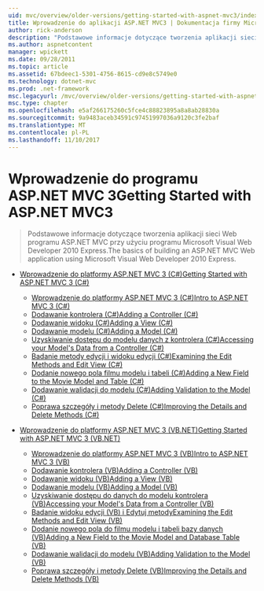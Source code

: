 ```yaml
---
uid: mvc/overview/older-versions/getting-started-with-aspnet-mvc3/index
title: Wprowadzenie do aplikacji ASP.NET MVC3 | Dokumentacja firmy Microsoft
author: rick-anderson
description: "Podstawowe informacje dotyczące tworzenia aplikacji sieci Web programu ASP.NET MVC przy użyciu programu Microsoft Visual Web Developer 2010 Express."
ms.author: aspnetcontent
manager: wpickett
ms.date: 09/28/2011
ms.topic: article
ms.assetid: 67bdeec1-5301-4756-8615-cd9e8c5749e0
ms.technology: dotnet-mvc
ms.prod: .net-framework
msc.legacyurl: /mvc/overview/older-versions/getting-started-with-aspnet-mvc3
msc.type: chapter
ms.openlocfilehash: e5af266175260c5fce4c88823895a8a8ab28830a
ms.sourcegitcommit: 9a9483aceb34591c97451997036a9120c3fe2baf
ms.translationtype: MT
ms.contentlocale: pl-PL
ms.lasthandoff: 11/10/2017
---
```

<a name="getting-started-with-aspnet-mvc3"></a><span data-ttu-id="65caf-103">Wprowadzenie do programu ASP.NET MVC 3</span><span class="sxs-lookup"><span data-stu-id="65caf-103">Getting Started with ASP.NET MVC3</span></span>
====================
> <span data-ttu-id="65caf-104">Podstawowe informacje dotyczące tworzenia aplikacji sieci Web programu ASP.NET MVC przy użyciu programu Microsoft Visual Web Developer 2010 Express.</span><span class="sxs-lookup"><span data-stu-id="65caf-104">The basics of building an ASP.NET MVC Web application using Microsoft Visual Web Developer 2010 Express.</span></span>


- [<span data-ttu-id="65caf-105">Wprowadzenie do platformy ASP.NET MVC 3 (C#)</span><span class="sxs-lookup"><span data-stu-id="65caf-105">Getting Started with ASP.NET MVC 3 (C#)</span></span>](cs/index.md)

    - [<span data-ttu-id="65caf-106">Wprowadzenie do platformy ASP.NET MVC 3 (C#)</span><span class="sxs-lookup"><span data-stu-id="65caf-106">Intro to ASP.NET MVC 3 (C#)</span></span>](cs/intro-to-aspnet-mvc-3.md)
    - [<span data-ttu-id="65caf-107">Dodawanie kontrolera (C#)</span><span class="sxs-lookup"><span data-stu-id="65caf-107">Adding a Controller (C#)</span></span>](cs/adding-a-controller.md)
    - [<span data-ttu-id="65caf-108">Dodawanie widoku (C#)</span><span class="sxs-lookup"><span data-stu-id="65caf-108">Adding a View (C#)</span></span>](cs/adding-a-view.md)
    - [<span data-ttu-id="65caf-109">Dodawanie modelu (C#)</span><span class="sxs-lookup"><span data-stu-id="65caf-109">Adding a Model (C#)</span></span>](cs/adding-a-model.md)
    - [<span data-ttu-id="65caf-110">Uzyskiwanie dostępu do modelu danych z kontrolera (C#)</span><span class="sxs-lookup"><span data-stu-id="65caf-110">Accessing your Model's Data from a Controller (C#)</span></span>](cs/accessing-your-models-data-from-a-controller.md)
    - [<span data-ttu-id="65caf-111">Badanie metody edycji i widoku edycji (C#)</span><span class="sxs-lookup"><span data-stu-id="65caf-111">Examining the Edit Methods and Edit View (C#)</span></span>](cs/examining-the-edit-methods-and-edit-view.md)
    - [<span data-ttu-id="65caf-112">Dodanie nowego pola filmu modelu i tabeli (C#)</span><span class="sxs-lookup"><span data-stu-id="65caf-112">Adding a New Field to the Movie Model and Table (C#)</span></span>](cs/adding-a-new-field.md)
    - [<span data-ttu-id="65caf-113">Dodawanie walidacji do modelu (C#)</span><span class="sxs-lookup"><span data-stu-id="65caf-113">Adding Validation to the Model (C#)</span></span>](cs/adding-validation-to-the-model.md)
    - [<span data-ttu-id="65caf-114">Poprawa szczegóły i metody Delete (C#)</span><span class="sxs-lookup"><span data-stu-id="65caf-114">Improving the Details and Delete Methods (C#)</span></span>](cs/improving-the-details-and-delete-methods.md)
- [<span data-ttu-id="65caf-115">Wprowadzenie do platformy ASP.NET MVC 3 (VB.NET)</span><span class="sxs-lookup"><span data-stu-id="65caf-115">Getting Started with ASP.NET MVC 3 (VB.NET)</span></span>](vb/index.md)

    - [<span data-ttu-id="65caf-116">Wprowadzenie do platformy ASP.NET MVC 3 (VB)</span><span class="sxs-lookup"><span data-stu-id="65caf-116">Intro to ASP.NET MVC 3 (VB)</span></span>](vb/intro-to-aspnet-mvc-3.md)
    - [<span data-ttu-id="65caf-117">Dodawanie kontrolera (VB)</span><span class="sxs-lookup"><span data-stu-id="65caf-117">Adding a Controller (VB)</span></span>](vb/adding-a-controller.md)
    - [<span data-ttu-id="65caf-118">Dodawanie widoku (VB)</span><span class="sxs-lookup"><span data-stu-id="65caf-118">Adding a View (VB)</span></span>](vb/adding-a-view.md)
    - [<span data-ttu-id="65caf-119">Dodawanie modelu (VB)</span><span class="sxs-lookup"><span data-stu-id="65caf-119">Adding a Model (VB)</span></span>](vb/adding-a-model.md)
    - [<span data-ttu-id="65caf-120">Uzyskiwanie dostępu do danych do modelu kontrolera (VB)</span><span class="sxs-lookup"><span data-stu-id="65caf-120">Accessing your Model's Data from a Controller (VB)</span></span>](vb/accessing-your-models-data-from-a-controller.md)
    - [<span data-ttu-id="65caf-121">Badanie widoku edycji (VB) i Edytuj metody</span><span class="sxs-lookup"><span data-stu-id="65caf-121">Examining the Edit Methods and Edit View (VB)</span></span>](vb/examining-the-edit-methods-and-edit-view.md)
    - [<span data-ttu-id="65caf-122">Dodanie nowego pola do filmu modelu i tabeli bazy danych (VB)</span><span class="sxs-lookup"><span data-stu-id="65caf-122">Adding a New Field to the Movie Model and Database Table (VB)</span></span>](vb/adding-a-new-field.md)
    - [<span data-ttu-id="65caf-123">Dodawanie walidacji do modelu (VB)</span><span class="sxs-lookup"><span data-stu-id="65caf-123">Adding Validation to the Model (VB)</span></span>](vb/adding-validation-to-the-model.md)
    - [<span data-ttu-id="65caf-124">Poprawa szczegóły i metody Delete (VB)</span><span class="sxs-lookup"><span data-stu-id="65caf-124">Improving the Details and Delete Methods (VB)</span></span>](vb/improving-the-details-and-delete-methods.md)
